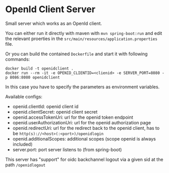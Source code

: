 # OpenId Client Server
Small server which works as an OpenId client.

You can either run it directly with maven with ``mvn spring-boot:run`` and edit the relevant proerties in the ``src/main/resources/application.properties`` file.

Or you can build the contained ``Dockerfile`` and start it with following commands:
```
docker build -t openidclient .
docker run --rm -it -e OPENID_CLIENTID=<clienid> -e SERVER_PORT=8080 -p 8086:8080 openidclient
```
In this case you have to specify the parameters as environment variables.

Available configs:
* openid.clientId: openid client id
* openid.clientSecret: openid client secret
* openid.accessTokenUri: url for the openid token endpoint
* openid.userAuthorizationUri: url for the openid authorization page
* openid.redirectUri: url for the redirect back to the openid client, has to be `http(s)://<host>(:<port>)/openidlogin`
* openid.additionalScopes: additional scopes (scope openid is always included)
* server.port: port server listens to (from spring-boot)

This server has "support" for oidc backchannel logout via a given sid at the path ``/openidlogout``